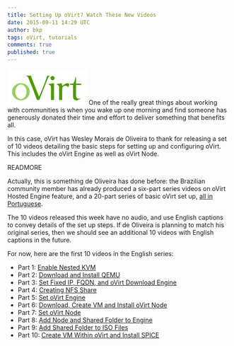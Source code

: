 ```yaml
---
title: Setting Up oVirt? Watch These New Videos
date: 2015-09-11 14:29 UTC
author: bkp
tags: oVirt, tutorials
comments: true
published: true
---
```

![oVirt logo](/images/blog/oVirt-logo.png) One of the really great things about working with communities is when you wake up one morning and find someone has generously donated their time and effort to deliver something that benefits all.

In this case, oVirt has Wesley Morais de Oliveira to thank for releasing  a set of 10 videos detailing the basic steps for setting up and configuring oVirt. This includes the oVirt Engine as well as oVirt Node.

READMORE

Actually, this is something de Oliveira has done before: the Brazilian community member has already produced a six-part series videos on oVirt Hosted Engine feature, and a 20-part series of basic oVirt set up, [all in Portuguese](https://www.youtube.com/channel/UCQdmVisoB9b5rOTPNOrgtkA/videos).

The 10 videos released this week have no audio, and use English captions to convey details of the set up steps. If de Oliveira is planning to match his original series, then we should see an additional 10 videos with English captions in the future.

For now, here are the first 10 videos in the English series:

* Part 1: [Enable Nested KVM](https://youtu.be/MJCo9zzJdrg)
* Part 2: [Download and Install QEMU](https://youtu.be/gHZx0aEUZf8)
* Part 3: [Set Fixed IP, FQDN, and oVirt Download Engine](https://youtu.be/yKSrRSJvarc)
* Part 4: [Creating NFS Share](https://youtu.be/WCyJJA10-rY)
* Part 5: [Set oVirt Engine](https://youtu.be/PVhdbPZYflc)
* Part 6: [Download, Create VM and Install oVirt Node](https://youtu.be/r4xNaLQH1jU)
* Part 7: [Set oVirt Node](https://youtu.be/6S_B5cvAtjU)
* Part 8: [Add Node and Shared Folder to Engine](https://youtu.be/tu0JoufSY_8)
* Part 9: [Add Shared Folder to ISO Files](https://youtu.be/OeqYvNqDIEU)
* Part 10: [Create VM Within oVirt and Install SPICE](https://youtu.be/Pl4OArmSko8)
